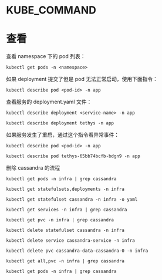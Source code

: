 # KUBE_COMMAND

# 查看

查看 namespace 下的 pod 列表：
```
kubectl get pods -n <namespace>
```

如果  deployment 提交了但是 pod 无法正常启动，使用下面指令：
```
kubectl describe pod <pod-id> -n app
```

查看服务的 deployment.yaml 文件：
```
kubectl describe deployment <service-name> -n app

kubectl describe deployment tethys -n app

```

如果服务发生了重启，通过这个指令看异常事件：
```
kubectl describe pod <pod-id> -n app

kubectl describe pod tethys-65bb74bcfb-bdgn9 -n app

```

删除 cassandra 的流程

```
kubectl get pods -n infra | grep cassandra

kubectl get statefulsets,deployments -n infra

kubectl get statefulset cassandra -n infra -o yaml

kubectl get services -n infra | grep cassandra

kubectl get pvc -n infra | grep cassandra

kubectl delete statefulset cassandra -n infra

kubectl delete service cassandra-service -n infra

kubectl delete pvc cassandra-data-cassandra-0 -n infra

kubectl get all,pvc -n infra | grep cassandra

kubectl get pods -n infra | grep cassandra
```